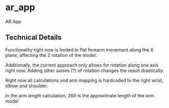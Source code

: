 # ar_app

AR App

## Technical Details

Functionality right now is limited to flat forearm movement along the X plane, affecting the Z rotation of the model. 

Additionally, the current approach only allows for rotation along one axis right now. Adding other axises (?) of rotation changes the result drastically.

Right now all calculations and arm mapping is hardcoded to the right wrist, elbow and shoulder.

In the arm length calculation, 260 is the approximate length of the arm model

